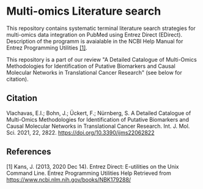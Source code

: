 # Multi-omics Literature search

This repository contains systematic terminal literature search strategies for multi-omics data integration on PubMed using Entrez Direct (EDirect).
Description of the programm is avaialable in the NCBI Help Manual for Entrez Programming Utilities [[1]](#1).

This repository is a part of our review "A Detailed Catalogue of Multi-Omics Methodologies for Identification of Putative Biomarkers and 
Causal Molecular Networks in Translational Cancer Research" (see below for citation).

## Citation

Vlachavas, E.I.; Bohn, J.; Ückert, F.; Nürnberg, S. A Detailed Catalogue of Multi-Omics Methodologies for Identification of Putative Biomarkers and Causal Molecular Networks in Translational Cancer Research. Int. J. Mol. Sci. 2021, 22, 2822. https://doi.org/10.3390/ijms22062822

## References

<a id="1">[1]</a> 
Kans, J. (2013, 2020 Dec 14). Entrez Direct: E-utilities on the Unix Command Line. Entrez Programming Utilities Help Retrieved from https://www.ncbi.nlm.nih.gov/books/NBK179288/
